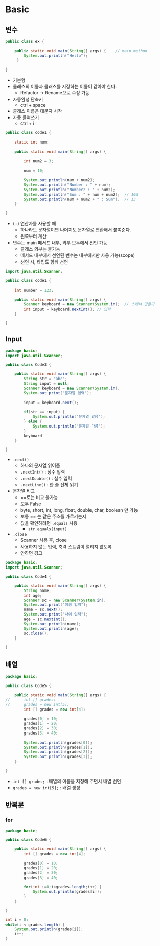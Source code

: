 # Basic

## 변수

```java
public class ex {

	public static void main(String[] args) {	// main method
		System.out.println("Hello");	
	 }
    
}
```

* 기본형
* 클래스의 이름과 클래스를 저장하는 이름이 같아야 한다.
  * Refactor -> Rename으로 수정 가능
* 자동완성 단축키
  * ctrl + space
* 클래스 이름은 대문자 시작
* 자동 들여쓰기
  * ctrl + i

```java
public class code1 {
	
	static int num;
	
	public static void main(String[] args) {
		
		int num2 = 3;
		
		num = 10;
        
		System.out.println(num + num2);
		System.out.println("Number : " + num);
		System.out.println("Number2 : " + num2);
		System.out.println("Sum : " + num + num2);	// 103
        System.out.println(num + num2 + " : Sum");	// 13
	}

}
```

* (+) 연산자를 사용할 때
  * 하나라도 문자열이면 나머지도 문자열로 변환해서 붙여준다.
  * 왼쪽부터 계산
* 변수는 main 메서드 내부, 외부 모두에서 선언 가능
  * 클래스 외부는 불가능
  * 메서드 내부에서 선언된 변수는 내부에서만 사용 가능(scope)
  * 선언 시, 타입도 함께 선언

```java
import java.util.Scanner;

public class code1 {
	
	int number = 123;
	
	public static void main(String[] args) {
		Scanner keyboard = new Scanner(System.in);	// 스캐너 만들기
        int input = keyboard.nextInt();	// 입력
	}

}
```



## Input

```java
package basic;
import java.util.Scanner;

public class Code3 {

	public static void main(String[] args) {
		String str = "abc";
		String input = null;
		Scanner keyboard = new Scanner(System.in);
		System.out.print("문자열 입력");
		
		input = keyboard.next();
		
		if(str == input) {
			System.out.println("문자열 같음");
		} else {
			System.out.println("문자열 다름");
		}
		keyboard
	}

}
```

* `.next()`
  * 하나의 문자열 읽어줌
  * `.nextInt()` : 정수 입력
  * `.nextDouble()` : 실수 입력
  * `.nextLine()` : 한 줄 전체 읽기
* 문자열 비교
  * ==로는 비교 불가능
  * 모두 False
  * byte, short, int, long, float, double, char, boolean 만 가능
  * 보통 == 는 같은 주소를 가르키는지
  * 값을 확인하려면 `.equals` 사용
    * `str.equals(input)`
* `.close`
  * Scanner 사용 후, close
  * 사용하지 않는 입력, 축력 스트림이 열리지 않도록
  * 안하면 경고

```java
package basic;
import java.util.Scanner;

public class Code4 {

	public static void main(String[] args) {
		String name;
		int age;
		Scanner sc = new Scanner(System.in);
		System.out.print("이름 입력");
		name = sc.next();
		System.out.print("나이 입력");
		age = sc.nextInt();
		System.out.println(name);
		System.out.println(age);
		sc.close();
	}

}
```



## 배열

```java
package basic;

public class Code5 {

	public static void main(String[] args) {
//		int [] grades;
//		grades = new int[5];
		int [] grades = new int[4];
		
		grades[0] = 10;
		grades[1] = 20;
		grades[2] = 30;
		grades[3] = 40;
		
		System.out.println(grades[0]);
		System.out.println(grades[1]);
		System.out.println(grades[2]);
		System.out.println(grades[3]);
	}

}
```

* `int [] grades;` : 배열의 이름을 지정해 주면서 배열 선언
* `grades = new int[5];` : 배열 생성



## 반복문

### for

```java
package basic;

public class Code6 {

	public static void main(String[] args) {
		int [] grades = new int[4];
		
		grades[0] = 10;
		grades[1] = 20;
		grades[2] = 30;
		grades[3] = 40;
		
		for(int i=0;i<grades.length;i++) {
			System.out.println(grades[i]);
		}
	}

}
```

```java
int i = 0;
while(i < grades.length) {
    System.out.println(grades[i]);
    i++;
}
```

